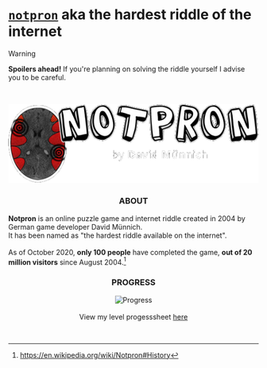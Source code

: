 # [`notpron`](https://notpron.com/notpron/) aka the hardest riddle of the internet

> [!WARNING]
> **Spoilers ahead!** If you're planning on solving the riddle yourself I advise you to be careful.
<br>

<div align="center">

[![logo](assets/notpron_logo.png)](https://notpron.com/notpron/)
  
### ABOUT

</div>

**Notpron** is an online puzzle game and internet riddle created in 2004 by German game developer David Münnich.<br> 
It has been named as "the hardest riddle available on the internet". <br>
<br>
As of October 2020, **only 100 people** have completed the game, **out of 20 million visitors** since August 2004.[^src1]

<!-- Progressbar -->
<div align="center">

### PROGRESS

![Progress](https://progress-bar.xyz/14/?style=minimal-matte&width=875&progress_color=3aa3ff)
<br>
<br>
View my level progesssheet [here](https://docs.google.com/spreadsheets/d/17xqEx-dCnFAxLlibAF48caXfEq-X7fRX_ucbvxFb8D0/edit?usp=sharing)

<br>

</div>

<!-- Sources -->
[^src1]: https://en.wikipedia.org/wiki/Notpron#History
